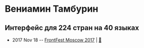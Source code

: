# Вениамин Тамбурин

## Интерфейс для 224 стран на 40 языках
- 2017 Nov 18 -- [FrontFest Moscow 2017](https://youtu.be/zHzz-S6lyFY)  | [:notebook:](https://speakerdeck.com/frontfest/vieniamin-tamburin)  
